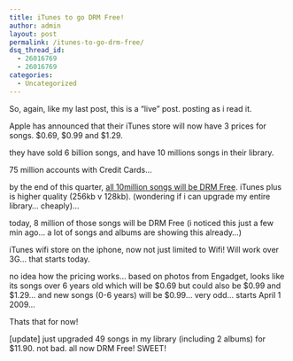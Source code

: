 ```yaml
---
title: iTunes to go DRM Free!
author: admin
layout: post
permalink: /itunes-to-go-drm-free/
dsq_thread_id:
  - 26016769
  - 26016769
categories:
  - Uncategorized
---
```

So, again, like my last post, this is a &#8220;live&#8221; post. posting as i read it.

Apple has announced that their iTunes store will now have 3 prices for songs. $0.69, $0.99 and $1.29.

they have sold 6 billion songs, and have 10 millions songs in their library.

75 million accounts with Credit Cards&#8230;

by the end of this quarter, [all 10million songs will be DRM Free][1]. iTunes plus is higher quality (256kb v 128kb). (wondering if i can upgrade my entire library&#8230; cheaply)&#8230;

today, 8 million of those songs will be DRM Free (i noticed this just a few min ago&#8230; a lot of songs and albums are showing this already&#8230;)

iTunes wifi store on the iphone, now not just limited to Wifi! Will work over 3G&#8230; that starts today.

no idea how the pricing works&#8230; based on photos from Engadget, looks like its songs over 6 years old which will be $0.69 but could also be $0.99 and $1.29&#8230; and new songs (0-6 years) will be $0.99&#8230; very odd&#8230; starts April 1 2009&#8230;

Thats that for now!

[update] just upgraded 49 songs in my library (including 2 albums) for $11.90. not bad. all now DRM Free! SWEET!

 [1]: http://www.engadget.com/2009/01/06/itunes-going-primarily-drm-free/